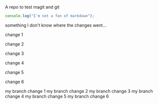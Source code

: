 A repo to test magit and git

```js
console.log("I'm not a fan of markdown");
```

something
I don't know where the changes went...

change 1

change 2

change 3

change 4

change 5

change 6

my branch change 1
my branch change 2
my branch change 3
my branch change 4
my branch change 5
my branch change 6
